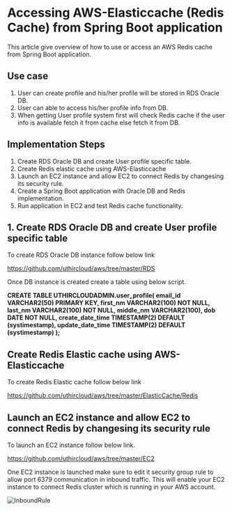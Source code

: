 # Accessing AWS-Elasticcache (Redis Cache) from Spring Boot application

This article give overview of how to use or access an AWS Redis cache from Spring Boot application.

## Use case

 1. User can create profile and his/her profile will be stored in RDS Oracle DB.
 2. User can able to access his/her profile info from DB.
 3. When getting User profile system first will check Redis cache if the user info is available
    fetch it from cache else fetch it from DB.
    
## Implementation Steps

 1. Create RDS Oracle DB and create User profile specific table.
 2. Create Redis elastic cache using AWS-Elasticcache
 3. Launch an EC2 instance and allow EC2 to connect Redis by changesing its security rule.
 4. Create a Spring Boot application with Oracle DB and Redis implementation.
 5. Run application in EC2 and test Redis cache functionality.
 
 
## 1. Create RDS Oracle DB and create User profile specific table

To create RDS Oracle DB instance follow below link

https://github.com/uthircloud/aws/tree/master/RDS

Once DB instance is created create a table using below script.

<B>
CREATE TABLE UTHIRCLOUDADMIN.user_profile(
    email_id   VARCHAR2(50) PRIMARY KEY,
    first_nm   VARCHAR2(100) NOT NULL,
    last_nm    VARCHAR2(100) NOT NULL,
    middle_nm  VARCHAR2(100),
    dob        DATE NOT NULL,
    create_date_time TIMESTAMP(2) DEFAULT (systimestamp),
    update_date_time TIMESTAMP(2) DEFAULT (systimestamp)
);
 
 </B>
 
## Create Redis Elastic cache using AWS-Elasticcache

To create Redis Elastic cache follow below link

https://github.com/uthircloud/aws/tree/master/ElasticCache/Redis


## Launch an EC2 instance and allow EC2 to connect Redis by changesing its security rule

To launch an EC2 instance follow below link.

https://github.com/uthircloud/aws/tree/master/EC2

One EC2 instance is launched make sure to edit it security group rule to allow port 6379 communication in inbound traffic.
This will enable your EC2 instance to connect Redis cluster which is running in your AWS account.

![InboundRule](https://user-images.githubusercontent.com/50639924/66206303-b5636000-e67d-11e9-9773-2df684671c88.PNG)


